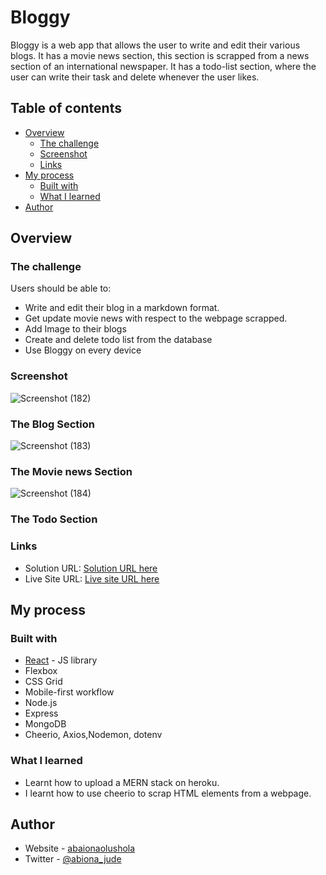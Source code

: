 # Bloggy

Bloggy is a web app that allows the user to write and edit their various blogs. 
It has a movie news section, this section is scrapped from a news section of an international newspaper. 
It has a todo-list section, where the user can write their task and delete whenever the user likes.


## Table of contents

- [Overview](#overview)
  - [The challenge](#the-challenge)
  - [Screenshot](#screenshot)
  - [Links](#links)
- [My process](#my-process)
  - [Built with](#built-with)
  - [What I learned](#what-i-learned)
- [Author](#author)



## Overview

### The challenge

Users should be able to:

- Write and edit their blog in a markdown format.
- Get update movie news with respect to the webpage scrapped.
- Add Image to their blogs
- Create and delete todo list from the database
- Use Bloggy on every device


### Screenshot

![Screenshot (182)](https://user-images.githubusercontent.com/103720345/184944391-25e67990-235e-486f-93de-8a98defaa8f5.png)

### The Blog Section

![Screenshot (183)](https://user-images.githubusercontent.com/103720345/184944468-ae9076c6-d557-4d6c-83b1-38c3849ee089.png)

### The Movie news Section

![Screenshot (184)](https://user-images.githubusercontent.com/103720345/184944553-936c7dc9-a7e5-4e16-97e3-12929feea915.png)

### The Todo Section


### Links

- Solution URL: [Solution URL here](https://github.com/Abiona-0lushola-Jude/bloogy2)
- Live Site URL: [Live site URL here](https://murmuring-wildwood-53695.herokuapp.com)

## My process

### Built with


 - [React](https://reactjs.org/) - JS library
 - Flexbox
 - CSS Grid
 - Mobile-first workflow
 - Node.js
 - Express
 - MongoDB
 - Cheerio, Axios,Nodemon, dotenv


### What I learned

 - Learnt how to upload a MERN stack on heroku. 
 - I learnt how to use cheerio to scrap HTML elements from a webpage.


## Author

- Website - [abaionaolushola](https://abiona.netlify.app/)
- Twitter - [@abiona_jude](https://www.twitter.com/abiona_jude)


